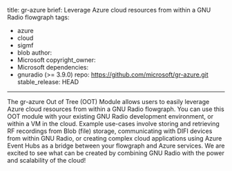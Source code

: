 title: gr-azure
brief: Leverage Azure cloud resources from within a GNU Radio flowgraph
tags:
  - azure
  - cloud
  - sigmf
  - blob
author:
  - Microsoft
copyright_owner:
  - Microsoft
dependencies:
  - gnuradio (>= 3.9.0)
repo: https://github.com/microsoft/gr-azure.git
stable_release: HEAD

---

The gr-azure Out of Tree (OOT) Module allows users to easily leverage Azure cloud resources from within a GNU Radio flowgraph.
You can use this OOT module with your existing GNU Radio development environment, or within a VM in the cloud.
Example use-cases involve storing and retrieving RF recordings from Blob (file) storage, communicating with DIFI devices from within GNU Radio,
or creating complex cloud applications using Azure Event Hubs as a bridge between your flowgraph and Azure services.
We are excited to see what can be created by combining GNU Radio with the power and scalability of the cloud!
